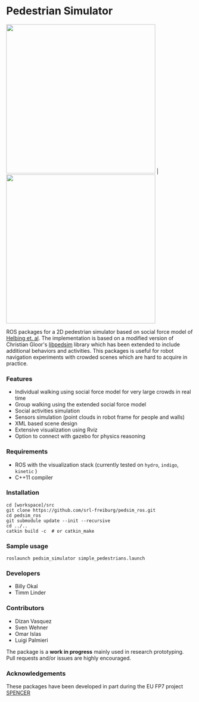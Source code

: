 # Pedestrian Simulator
<img src=https://github.com/srl-freiburg/pedsim_ros/blob/master/pedsim_simulator/images/crowd1.png width=400/> | <img src=https://github.com/srl-freiburg/pedsim_ros/blob/master/pedsim_simulator/images/costmap.png width=400/>

ROS packages for a 2D pedestrian simulator based on social force
model of [Helbing et. al](http://arxiv.org/pdf/cond-mat/9805244.pdf). The implementation is based on a modified version of Christian Gloor's [libpedsim](http://pedsim.silmaril.org/) library which has been extended to include additional behaviors and activities. This packages is useful for robot navigation experiments with crowded scenes which are hard to acquire in practice.

### Features
- Individual walking using social force model for very large crowds in real time
- Group walking using the extended social force model
- Social activities simulation
- Sensors simulation (point clouds in robot frame for people and walls)
- XML based scene design
- Extensive visualization using Rviz
- Option to connect with gazebo for physics reasoning

### Requirements
- ROS with the visualization stack (currently tested on `hydro`, `indigo`, `kinetic` )
- C++11 compiler

### Installation

```
cd [workspace]/src
git clone https://github.com/srl-freiburg/pedsim_ros.git  
cd pedsim_ros 
git submodule update --init --recursive
cd ../..
catkin build -c  # or catkin_make
```

### Sample usage
```
roslaunch pedsim_simulator simple_pedestrians.launch
```

### Developers
* Billy Okal
* Timm Linder


### Contributors
* Dizan Vasquez
* Sven Wehner
* Omar Islas
* Luigi Palmieri

The package is a **work in progress** mainly used in research prototyping. Pull requests and/or issues are highly encouraged.

### Acknowledgements
These packages have been developed in part during the EU FP7 project [SPENCER](spencer.eu)


